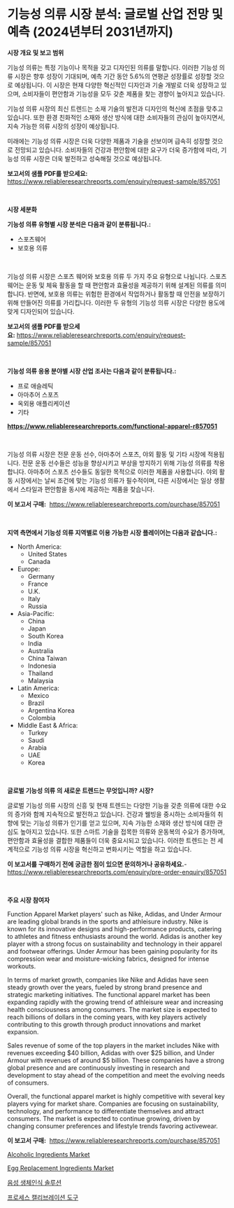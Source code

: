 <p><h1>기능성 의류 시장 분석: 글로벌 산업 전망 및 예측 (2024년부터 2031년까지)</h1></p><p><strong>시장 개요 및 보고 범위</strong></p>
<p><p>기능성 의류는 특정 기능이나 목적을 갖고 디자인된 의류를 말합니다. 이러한 기능성 의류 시장은 향후 성장이 기대되며, 예측 기간 동안 5.6%의 연평균 성장률로 성장할 것으로 예상됩니다. 이 시장은 현재 다양한 혁신적인 디자인과 기술 개발로 더욱 성장하고 있으며, 소비자들이 편안함과 기능성을 모두 갖춘 제품을 찾는 경향이 높아지고 있습니다.</p><p>기능성 의류 시장의 최신 트렌드는 소재 기술의 발전과 디자인의 혁신에 초점을 맞추고 있습니다. 또한 환경 친화적인 소재와 생산 방식에 대한 소비자들의 관심이 높아지면서, 지속 가능한 의류 시장의 성장이 예상됩니다.</p><p>미래에는 기능성 의류 시장은 더욱 다양한 제품과 기술을 선보이며 급속히 성장할 것으로 전망되고 있습니다. 소비자들의 건강과 편안함에 대한 요구가 더욱 증가함에 따라, 기능성 의류 시장은 더욱 발전하고 성숙해질 것으로 예상됩니다.</p></p>
<p><strong>보고서의 샘플 PDF를 받으세요:</strong> <a href="https://www.reliableresearchreports.com/enquiry/request-sample/857051">https://www.reliableresearchreports.com/enquiry/request-sample/857051</a></p>
<p>&nbsp;</p>
<p><strong>시장 세분화</strong></p>
<p><strong>기능성 의류 유형별 시장 분석은 다음과 같이 분류됩니다.:</strong></p>
<p><ul><li>스포츠웨어</li><li>보호용 의류</li></ul></p>
<p>&nbsp;</p>
<p><p>기능성 의류 시장은 스포츠 웨어와 보호용 의류 두 가지 주요 유형으로 나뉩니다. 스포츠 웨어는 운동 및 체육 활동을 할 때 편안함과 효율성을 제공하기 위해 설계된 의류를 의미합니다. 반면에, 보호용 의류는 위험한 환경에서 작업하거나 활동할 때 안전을 보장하기 위해 만들어진 의류를 가리킵니다. 이러한 두 유형의 기능성 의류 시장은 다양한 용도에 맞게 디자인되어 있습니다.</p></p>
<p><strong>보고서의 샘플 PDF를 받으세요:</strong>&nbsp;<a href="https://www.reliableresearchreports.com/enquiry/request-sample/857051">https://www.reliableresearchreports.com/enquiry/request-sample/857051</a></p>
<p>&nbsp;</p>
<p><strong> 기능성 의류 응용 분야별 시장 산업 조사는 다음과 같이 분류됩니다.:</strong></p>
<p><ul><li>프로 애슬레틱</li><li>아마추어 스포츠</li><li>옥외용 애플리케이션</li><li>기타</li></ul></p>
<p><strong><a href="https://www.reliableresearchreports.com/functional-apparel-r857051">https://www.reliableresearchreports.com/functional-apparel-r857051</a></strong></p>
<p>&nbsp;</p>
<p><p>기능성 의류 시장은 전문 운동 선수, 아마추어 스포츠, 야외 활동 및 기타 시장에 적용됩니다. 전문 운동 선수들은 성능을 향상시키고 부상을 방지하기 위해 기능성 의류를 착용합니다. 아마추어 스포츠 선수들도 동일한 목적으로 이러한 제품을 사용합니다. 야외 활동 시장에서는 날씨 조건에 맞는 기능성 의류가 필수적이며, 다른 시장에서는 일상 생활에서 스타일과 편안함을 동시에 제공하는 제품을 찾습니다.</p></p>
<p><strong>이 보고서 구매:</strong>&nbsp; <a href="https://www.reliableresearchreports.com/purchase/857051">https://www.reliableresearchreports.com/purchase/857051</a></p>
<p>&nbsp;</p>
<p><strong>지역 측면에서 기능성 의류 지역별로 이용 가능한 시장 플레이어는 다음과 같습니다.:</strong></p>
<p><ul>
    <li>
        North America:
        <ul>
            <li>United States</li>
            <li>Canada</li>
        </ul>
    </li>
    <li>
        Europe:
        <ul>
            <li>Germany</li>
            <li>France</li>
            <li>U.K.</li>
            <li>Italy</li>
            <li>Russia</li>
        </ul>
    </li>
    <li>
        Asia-Pacific:
        <ul>
            <li>China</li>
            <li>Japan</li>
            <li>South Korea</li>
            <li>India</li>
            <li>Australia</li>
            <li>China Taiwan</li>
            <li>Indonesia</li>
            <li>Thailand</li>
            <li>Malaysia</li>
        </ul>
    </li>
    <li>
        Latin America:
        <ul>
            <li>Mexico</li>
            <li>Brazil</li>
            <li>Argentina Korea</li>
            <li>Colombia</li>
        </ul>
    </li>
    <li>
        Middle East & Africa:
        <ul>
            <li>Turkey</li>
            <li>Saudi</li>
            <li>Arabia</li>
            <li>UAE</li>
            <li>Korea</li>
        </ul>
    </li>
    </ul></p>
<p>&nbsp;</p>
<p><strong>글로벌 기능성 의류 의 새로운 트렌드는 무엇입니까? 시장?</strong></p>
<p><p>글로벌 기능성 의류 시장의 신흥 및 현재 트렌드는 다양한 기능을 갖춘 의류에 대한 수요의 증가와 함께 지속적으로 발전하고 있습니다. 건강과 웰빙을 중시하는 소비자들의 취향에 맞는 기능성 의류가 인기를 얻고 있으며, 지속 가능한 소재와 생산 방식에 대한 관심도 높아지고 있습니다. 또한 스마트 기술을 접목한 의류와 운동복의 수요가 증가하며, 편안함과 효율성을 결합한 제품들이 더욱 중요시되고 있습니다. 이러한 트렌드는 전 세계적으로 기능성 의류 시장을 혁신하고 변화시키는 역할을 하고 있습니다.</p></p>
<p><strong>이 보고서를 구매하기 전에 궁금한 점이 있으면 문의하거나 공유하세요.</strong>- <a href="https://www.reliableresearchreports.com/enquiry/pre-order-enquiry/857051">https://www.reliableresearchreports.com/enquiry/pre-order-enquiry/857051</a></p>
<p>&nbsp;</p>
<p><strong>주요 시장 참여자</strong></p>
<p><p>Function Apparel Market players' such as Nike, Adidas, and Under Armour are leading global brands in the sports and athleisure industry. Nike is known for its innovative designs and high-performance products, catering to athletes and fitness enthusiasts around the world. Adidas is another key player with a strong focus on sustainability and technology in their apparel and footwear offerings. Under Armour has been gaining popularity for its compression wear and moisture-wicking fabrics, designed for intense workouts.</p><p>In terms of market growth, companies like Nike and Adidas have seen steady growth over the years, fueled by strong brand presence and strategic marketing initiatives. The functional apparel market has been expanding rapidly with the growing trend of athleisure wear and increasing health consciousness among consumers. The market size is expected to reach billions of dollars in the coming years, with key players actively contributing to this growth through product innovations and market expansion.</p><p>Sales revenue of some of the top players in the market includes Nike with revenues exceeding $40 billion, Adidas with over $25 billion, and Under Armour with revenues of around $5 billion. These companies have a strong global presence and are continuously investing in research and development to stay ahead of the competition and meet the evolving needs of consumers.</p><p>Overall, the functional apparel market is highly competitive with several key players vying for market share. Companies are focusing on sustainability, technology, and performance to differentiate themselves and attract consumers. The market is expected to continue growing, driven by changing consumer preferences and lifestyle trends favoring activewear.</p></p>
<p><strong>이 보고서 구매:</strong>&nbsp;&nbsp;<a href="https://www.reliableresearchreports.com/purchase/857051">https://www.reliableresearchreports.com/purchase/857051</a></p>
<p><p><a href="https://github.com/lylyparadise/Market-Research-Report-List-2/blob/main/alcoholic-ingredients-market.md">Alcoholic Ingredients Market</a></p><p><a href="https://github.com/johnbach50/Market-Research-Report-List-2/blob/main/egg-replacement-ingredients-market.md">Egg Replacement Ingredients Market</a></p><p><a href="https://github.com/Penelolack456456/Market-Research-Report-List-1/blob/main/110799117029.md">음성 생체인식 솔루션</a></p><p><a href="https://github.com/darrellockm3ytan895656/Market-Research-Report-List-1/blob/main/104154417030.md">프로세스 캘리브레이션 도구</a></p></p>